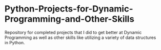 # Python-Projects-for-Dynamic-Programming-and-Other-Skills

Repository for completed projects that I did to get better at Dynamic Programming as well as other skills
like utilizing a variety of data structures in Python.
